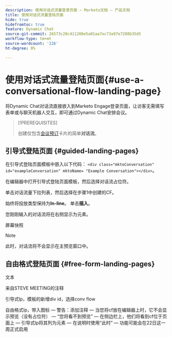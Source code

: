 ```yaml
---
description: 使用对话式流量登录页面 — Marketo文档 — 产品文档
title: 使用对话式流量登陆页面
hide: true
hidefromtoc: true
feature: Dynamic Chat
source-git-commit: 26573c20c411208e5a01aa7ec73a97e7208b35d5
workflow-type: tm+mt
source-wordcount: '226'
ht-degree: 0%

---
```


# 使用对话式流量登陆页面{#use-a-conversational-flow-landing-page}

将Dynamic Chat对话流直接嵌入到Marketo Engage登录页面，让访客无需填写表单或与聊天机器人交互，即可通过Dynamic Chat安排会议。

>[!PREREQUISITES]
>
>创建仅包含[会议预订](/help/marketo/product-docs/demand-generation/dynamic-chat/automated-chat/create-a-conversational-flow.md)卡片的简单&#x200B;**对话流**。

## 引导式登陆页面 {#guided-landing-pages}

在引导式登陆页面模板中嵌入以下代码： `<div class="mktoConversation" id="exampleConversation" mktoName= "Example Conversation"></div>`。

在编辑器中打开引导式登陆页面模板，然后选择对话流占位符。

单击对话流量下拉列表，然后选择在步骤1中创建的CF。

始终将投放类型保持为&#x200B;**In-line**。 单击&#x200B;**插入**。

您刚刚输入的对话流将在右侧显示为元素。

屏幕快照

>[!NOTE]
>
>此时，对话流将不会显示在主预览窗口中。

## 自由格式登陆页面 {#free-form-landing-pages}

文本


来自STEVE MEETING的注释

引导式lp，模板的新增div id，选择conv flow

自由格式lp，带入图标 — 警告：添加注释 — 当您将cf放在编辑器上时，它不会显示预览（没有占位符） — “您将看不到预览” — 在侧边栏上，他们将看到cf位于页面上 — 引导式lp将其列为元素 — 在说明时使用“此时” — 功能可能会在22日这一周正式启用
